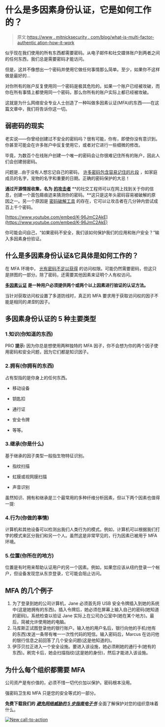 # 什么是多因素身份认证，它是如何工作的？

> 原文:[https://www . mitnicksecurity . com/blog/what-is-multi-factor-authentic ation-how-it-work](https://www.mitnicksecurity.com/blog/what-is-multi-factor-authentication-how-does-it-work)

似乎现在我们使用的所有东西都需要密码。从电子邮件和社交媒体账户到两者之间的任何东西，我们总是需要密码才能访问。

但是，这并不像想出一个密码并使用它做任何事情那么简单。至少，如果你不这样做是最好的...

对你所有的账户反复使用同一个密码是极其危险的。如果一个账户已经被攻破，而你在所有事情上都使用同一个密码，那么你所有的账户实际上都已经被攻破。

这就是为什么网络安全专业人士创造了一种叫做多因素认证(MFA)的东西——在这篇文章中，我们将告诉你这一切。

## 弱密码的现实

老实说——你曾经创建过不安全的密码吗？很有可能，你有，即使你没有意识到。你甚至可能会在许多账户中反复使用它，或者对它进行一些细微的修改。

毕竟，为数百个在线账户创建一个唯一的密码会让你很难记住所有的账户，因此人们会创建弱密码。

问题是...由于没有人想忘记自己的密码， [许多密码包含容易记住的片段](https://www.mitnicksecurity.com/blog/8-password-security-tips-from-kevin-mitnick-for-better-login-protection) ，如家庭成员的名字，宠物的名字和重要的日期。正确的密码保护的大忌！

**通过开源情报收集，名为** [**的攻击者**](https://www.mitnicksecurity.com/blog/how-social-engineers-use-your-digital-footprint-against-you) **的社交工程师可以在网上找到关于你的信息，创建一个面包屑痕迹来猜测你的密码。**这只是这年头密码容易被破解的原因之一。另一个原因是 [密码破解工具](https://www.mitnicksecurity.com/blog/5-common-hacking-techniques-for-2020) 的存在，它可以让攻击者在几分钟内尝试成百上千个密码。

[https://www.youtube.com/embed/K-96JmC2AkE](https://www.youtube.com/embed/K-96JmC2AkE)

你可能会问自己，“如果密码不安全，我们该如何保护我们的应用和账户安全？”输入多因素身份验证。

## 什么是多因素身份认证&它具体是如何工作的？

在 MFA 环境中， [光有密码不足以获得](https://www.mitnicksecurity.com/blog/5-ways-to-secure-your-workforce-when-working-from-hom) 的访问权限。可能仍然需要密码，但这只是拼图的一部分。除了密码，还需要其他因素来证明个人有权访问。

[**多因素认证**](https://www.onelogin.com/learn/what-is-mfa) **是一种用户必须提供两个或两个以上因素进行验证的认证方法。**

当针对获取访问权设置了多道防线时，真正的 MFA 要求用于获取访问权的因子不能是相同的*类型*的因子。

## 多因素身份认证的 5 种主要类型

### 1.知识(你知道的东西)

PRO **提示:** 因为你总是想使用两种独特的 MFA 因子，你不会想为你的两个因子使用密码和安全问题，因为它们都是知识因子。

### 2.拥有(你拥有的东西)

占有型指的是你身上的任何东西。

*   移动设备

*   钥匙扣

*   通行证

*   安全令牌

*   等等。

### 3.继承(你是什么)

基于继承的因子类型一般指生物特征识别。

*   指纹扫描

*   虹膜或视网膜扫描

*   声音识别

虽然知识、拥有和继承是三个最常用的多种纤维分析因素，但以下两个因素也值得一提:

### 4.行为(你做的事情)

计算机和其他设备可以检测出我们人类行为的模式。例如，计算机可以根据我们打字的模式来区分我们和另一个人。虽然这是非常罕见的，行为因素已被用于 MFA 环境。

### 5.位置(你所在的地方)

位置是有时用来帮助认证用户的另一个因素。例如，如果您应该从纽约登录一个帐户，但设备发现您从东京登录，它可能会阻止访问。

## MFA 的几个例子

1.  为了登录到她的公司计算机，Jane 必须首先将 USB 安全令牌插入到她的系统中(这是她拥有的东西)。插入令牌后，她必须在屏幕上输入自己的密码(她知道的密码)。系统检查以验证 Jane 实际上在公司办公室中(她在某个地方)。最后，简被允许使用她的电脑。
2.  马库斯正试图登录他的银行账户。输入他的用户名后，银行向他的手机(他有的东西)发送一条带有唯一一次性代码的短信。输入密码后，Marcus 在访问他的银行信息之前回答了几个安全问题(这是他知道的)。
3.  伊莎贝拉正进入一个安全设施。要进入该设施，她必须刷她的通行卡(她有的东西)。刷完卡后，她会扫描指纹(这是她的身份)，然后才能进入该设施。

## 为什么每个组织都需要 MFA

公司资产是有价值的，必须不惜一切代价加以保护。密码根本没用。

强密码卫生和 MFA 只是您的安全等式的一部分。

**免费下载我们的** [***避免网络威胁的 5 步指南电子书***](https://www.mitnicksecurity.com/lp-easy-steps-to-avoid-cyber-threats) 全面了解保护对您的组织意味着什么。

[![New call-to-action](../Images/95ee2efaa0b0e1050f47338da41f7869.png)](https://cta-redirect.hubspot.com/cta/redirect/3875471/7f9b1de1-cf7c-4700-8892-cdf9402b32cf)